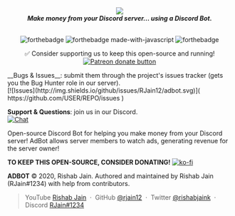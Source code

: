 <div align="center">
  <img src="https://media.discordapp.net/attachments/689293921787838640/730934259610681395/Copy_of_ADBOT.png?width=900&height=225" align="center">
  <br>
  <strong><i>Make money from your Discord server... using a Discord Bot.</i></strong>
  <br>
  <br> 

  ![forthebadge](https://forthebadge.com/images/badges/built-with-love.svg) ![forthebadge made-with-javascript](http://ForTheBadge.com/images/badges/made-with-javascript.svg) ![forthebadge](https://forthebadge.com/images/badges/built-by-hipsters.svg)
 
✅ Consider supporting us to keep this open-source and running! <span class="badge-patreon"><a href="https://patreon.com/botsdiscord" title="Donate to this project using Patreon"><img src="https://img.shields.io/badge/patreon-donate-yellow.svg" alt="Patreon donate button" /></a></span>
 </div>
__Bugs & Issues__: submit them through the project's issues tracker (gets you the Bug Hunter role in our server).<br>
[![Issues](http://img.shields.io/github/issues/RJain12/adbot.svg)]( https://github.com/USER/REPO/issues )

__Support & Questions__: join us in our Discord.<br>
[![Chat](https://img.shields.io/discord/707836684435324952.svg?label=Discord&logo=Discord&colorB=7289da&style=for-the-badge)]( https://discord.gg/q3M4NuE )

Open-source Discord Bot for helping you make money from your Discord server!
AdBot allows server members to watch ads, generating revenue for the server owner!

**TO KEEP THIS OPEN-SOURCE, CONSIDER DONATING!**
[![ko-fi](https://www.ko-fi.com/img/githubbutton_sm.svg)](https://ko-fi.com/V7V21NNO3)

**ADBOT** © 2020, Rishab Jain.
Authored and maintained by Rishab Jain (RJain#1234) with help from contributors.

> YouTube [Rishab Jain](https://youtube.com/rishabjain) &nbsp;&middot;&nbsp;
> GitHub [@rjain12](https://github.com/rjain12) &nbsp;&middot;&nbsp;
> Twitter [@rishabjaink](https://twitter.com/rishabjaink) &nbsp;&middot;&nbsp;
> Discord [RJain#1234](https://twitter.com/rishabjaink)

[MIT]: http://mit-license.org/
[contributors]: http://github.com/rjain12/adbot/contributors
